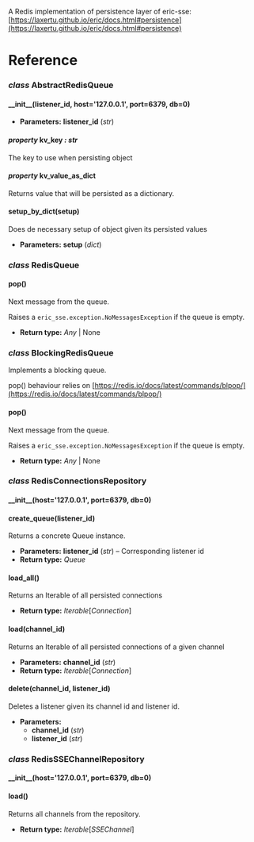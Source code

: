 A Redis implementation of persistence layer of eric-sse: [https://laxertu.github.io/eric/docs.html#persistence](https://laxertu.github.io/eric/docs.html#persistence)

# Reference

### *class* AbstractRedisQueue

#### \_\_init_\_(listener_id, host='127.0.0.1', port=6379, db=0)

* **Parameters:**
  **listener_id** (*str*)

#### *property* kv_key *: str*

The key to use when persisting object

#### *property* kv_value_as_dict

Returns value that will be persisted as a dictionary.

#### setup_by_dict(setup)

Does de necessary setup of object given its persisted values

* **Parameters:**
  **setup** (*dict*)

### *class* RedisQueue

#### pop()

Next message from the queue.

Raises a `eric_sse.exception.NoMessagesException` if the queue is empty.

* **Return type:**
  *Any* | None

### *class* BlockingRedisQueue

Implements a blocking queue.

pop() behaviour relies on [https://redis.io/docs/latest/commands/blpop/](https://redis.io/docs/latest/commands/blpop/)

#### pop()

Next message from the queue.

Raises a `eric_sse.exception.NoMessagesException` if the queue is empty.

* **Return type:**
  *Any* | None

### *class* RedisConnectionsRepository

#### \_\_init_\_(host='127.0.0.1', port=6379, db=0)

#### create_queue(listener_id)

Returns a concrete Queue instance.

* **Parameters:**
  **listener_id** (*str*) – Corresponding listener id
* **Return type:**
  *Queue*

#### load_all()

Returns an Iterable of all persisted connections

* **Return type:**
  *Iterable*[*Connection*]

#### load(channel_id)

Returns an Iterable of all persisted connections of a given channel

* **Parameters:**
  **channel_id** (*str*)
* **Return type:**
  *Iterable*[*Connection*]

#### delete(channel_id, listener_id)

Deletes a listener given its channel id and listener id.

* **Parameters:**
  * **channel_id** (*str*)
  * **listener_id** (*str*)

### *class* RedisSSEChannelRepository

#### \_\_init_\_(host='127.0.0.1', port=6379, db=0)

#### load()

Returns all channels from the repository.

* **Return type:**
  *Iterable*[*SSEChannel*]
